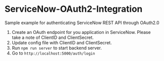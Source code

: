 # ServiceNow-OAuth2-Integration
Sample example for authenticating ServiceNow REST API through OAuth2.0

1. Create an OAuth endpoint for you application in ServiceNow. Please take a note of ClientID and ClientSecret.
2. Update config file with ClientID and ClientSecret.
3. Run `npm run server` to start backend server.
4. Go to `http://localhost:5000/auth/login`
